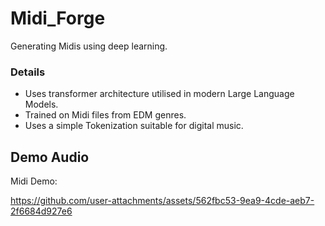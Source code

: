 # Midi_Forge
Generating Midis using deep learning.
### Details
* Uses transformer architecture utilised in modern Large Language Models. 
* Trained on Midi files from EDM genres.
* Uses a simple Tokenization suitable for digital music.
 

## Demo Audio

Midi Demo:

https://github.com/user-attachments/assets/562fbc53-9ea9-4cde-aeb7-2f6684d927e6

